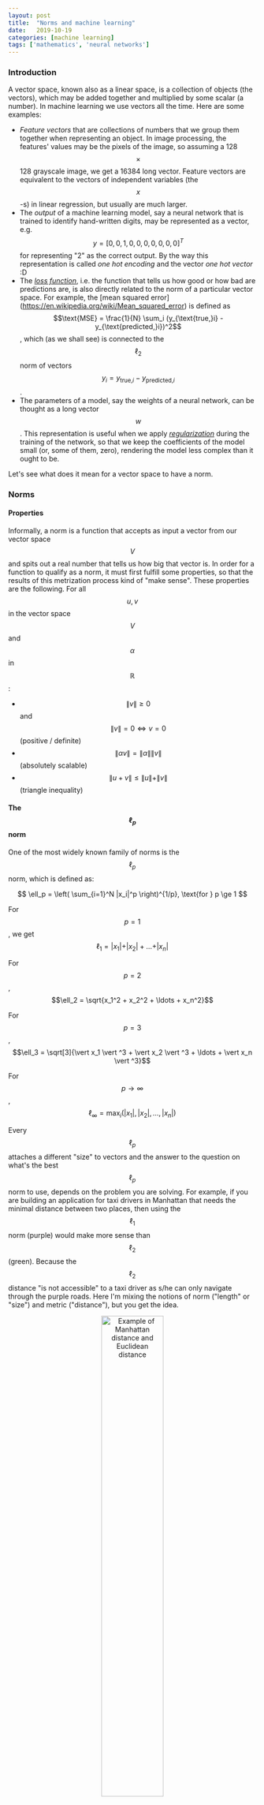 ```yaml
---
layout: post
title:  "Norms and machine learning"
date:   2019-10-19
categories: [machine learning]
tags: ['mathematics', 'neural networks']
---
```


### Introduction
A vector space, known also as a linear space, is a collection of objects (the vectors), which may be added together and multiplied by some scalar (a number). In machine learning we use vectors all the time. Here are some examples:

* *Feature vectors* that are collections of numbers that we group them together when representing an object. In image processing, the features' values may be the pixels of the image, so assuming a 128 $$\times$$ 128 grayscale image, we get a 16384 long vector. Feature vectors are equivalent to the vectors of independent variables (the $$x$$-s) in linear regression, but usually are much larger.
* The *output* of a machine learning model, say a neural network that is trained to identify hand-written digits, may be represented as a vector, e.g. $$y = [0, 0, 1, 0, 0, 0, 0, 0, 0, 0]^T$$ for representing "2" as the correct output. By the way this representation is called *one hot encoding* and the vector *one hot vector* :D
* The [*loss function*](https://en.wikipedia.org/wiki/Loss_function), i.e. the function that tells us how good or how bad are predictions are, is also directly related to the norm of a particular vector space. For example, the [mean squared error] (https://en.wikipedia.org/wiki/Mean_squared_error) is defined as $$\text{MSE} = \frac{1}{N} \sum_i (y_{\text{true,}i} - y_{\text{predicted,}i})^2$$, which (as we shall see) is connected to the $$\ell_2$$ norm of vectors $$y_i = y_{\text{true,}i} - y_{\text{predicted,}i}$$.
* The parameters of a model, say the weights of a neural network, can be thought as a long vector $$w$$. This representation is useful when we apply [*regularization*](https://en.wikipedia.org/wiki/Mean_squared_error) during the training of the network, so that we keep the coefficients of the model small (or, some of them, zero), rendering the model less complex than it ought to be.

Let's see what does it mean for a vector space to have a norm.

### Norms
#### Properties
Informally, a norm is a function that accepts as input a vector from our vector space $$V$$ and spits out a real number that tells us how big that vector is. In order for a function to qualify as a norm, it must first fulfill some properties, so that the results of this metrization process kind of "make sense". These properties are the following. For all $$u, v$$ in the vector space $$V$$ and $$\alpha$$ in $$\mathbb{R}$$:

* $$\|v\| \ge 0$$ and $$\|v\| = 0 \Leftrightarrow v = 0$$ (positive / definite)
* $$\| \alpha v \| = \|\alpha\| \| v \|$$ (absolutely scalable)
* $$\|u+v\| \le \|u\|+\|v\|$$ (triangle inequality)

#### The $$\ell_p$$ norm
One of the most widely known family of norms is the $$\ell_p$$ norm, which is defined as:

$$
\ell_p = \left( \sum_{i=1}^N |x_i|^p \right)^{1/p}, \text{for } p \ge 1
$$

For $$p = 1$$, we get $$\ell_1 = \vert x_1 \vert + \vert x_2 \vert + \ldots + \vert x_n \vert$$

For $$p = 2$$, $$\ell_2 = \sqrt{x_1^2 + x_2^2 + \ldots + x_n^2}$$

For $$p = 3$$, $$\ell_3 = \sqrt[3]{\vert x_1 \vert ^3 + \vert x_2 \vert ^3 + \ldots + \vert x_n \vert ^3}$$

For $$p \to \infty$$, $$\ell_\infty = \max_i (\vert x_1 \vert, \vert x_2 \vert, \ldots, \vert x_n \vert)$$

Every $$\ell_p$$ attaches a different "size" to vectors and the answer to the question on what's the best $$\ell_p$$ norm to use, depends on the problem you are solving. For example, if you are building an application for taxi drivers in Manhattan that needs the minimal distance between two places, then using the $$\ell_1$$ norm (purple) would make more sense than $$\ell_2$$ (green). Because the $$\ell_2$$ distance "is not accessible" to a taxi driver as s/he can only navigate through the purple roads. Here I'm mixing the notions of norm ("length" or "size") and metric ("distance"), but you get the idea.

<p align="center">
 <img style="width: 50%; height: 50%" src="{{ site.url }}/images/manhattan_distance.jpg" alt="Example of Manhattan distance and Euclidean distance">
</p>
Image taken from quora.com.

In the following image we can see the shape of the $$\ell_p$$ norm for various values of $$p$$. The vector space that we are operating is $$\mathbb{R}^2$$. In specific, we see the boundary of $$\ell_p = 1$$, i.e. all those vectors $$v = (x,y)$$ whose $$\ell_p$$ norm equals $$1$$.

<p align="center">
 <img style="width: 100%; height: 100%" src="{{ site.url }}/images/lp_norms_2d.png" alt="The lp norm for various values of p in two dimensions">
</p>

These are two boundaries for $$\ell_p = 1$$ and $$\ell_p = 2$$.

<p align="center">
 <img style="width: 100%; height: 100%" src="{{ site.url }}/images/lp_norms_2d_2.png" alt="The lp norm for various values of p in two dimensions">
</p>

And this is the boundary for $$\ell_p = 1$$ in $$\mathbb{R}^3$$, that is the set of all $$(x,y,z)$$ points for which the vector $$v = (x,y,z)$$ has an $$\ell_p$$ equal to 1.

<p align="center">
 <img style="width: 100%; height: 100%" src="{{ site.url }}/images/lp_norms_3d.png" alt="The lp norm for various values of p in three dimensions">
</p>

At this point the careful reader might have noticed that $$p$$ should be a real number greater than or equal to 1. So is $$\ell_{1/2}$$ a norm? The answer is no, because it violates the triangle equality. Let $$u = (x_1, y_1), v = (x_2, y_2)$$ then $$u+v=(x_1+x_2, y_1+y_2)$$.

$$
\|u+v\| \le \|u\|+\|v\| \Leftrightarrow \left(\sqrt{x_1+x_2} + \sqrt{y_1+y_2} \right)^2 \le \left(\sqrt{x_1} + \sqrt{y_1}\right)^2 + \left( \sqrt{x2} + \sqrt{y_2}\right)^2
$$

If you expand the squares and simplify the inequality, you will end up in a false statement.

### Connection with optimization
We will see two applications of norms in machine learning, regularization and feature selection. Though the latter is a speciar case of regularization that is optimized for generating sparse solutions.

#### Regularization
In statistical regression or machine learning, we regularly (:D) penalize either the $$\ell_1$$ norm of a solution's vector of parameter values or its $$\ell_2$$. Techniques that use the former penalty, like [LASSO](https://en.wikipedia.org/wiki/Lasso_(statistics)), encourage solutions where many of model's parameters are assigned to zero (as we shall see in a bit). Techniques which use an $$\ell_2$$ penalty, like [ridge regression](https://en.wikipedia.org/wiki/Tikhonov_regularization), encourage solutions where most parameter values are small (but not necessarily zero). [Elastic net regularization](https://en.wikipedia.org/wiki/Elastic_net_regularization) uses a penalty term that is a combination of the $$\ell_1$$ norm and the $$\ell_2$$ norm of the parameter vector.

Suppose that we are training a neural network model to read [hand written digits](https://en.wikipedia.org/wiki/MNIST_database) and we are using a loss (or cost function) $$J$$:

$$
J = \text{MSE} = \frac{1}{N} \sum_{i=1}^N (y_i - \hat{y}_i)^2
$$

We could add an $$\ell_1$$ penalty term:

$$
J = \underbrace{\frac{1}{N} \sum_{i=1}^N (y_i - \hat{y}_i)^2}_{\text{Mean Squared Error}} + \underbrace{\lambda \sum_{i=1}^N \vert w_i \vert}_{\lVert w\rVert_1 \text{ penalty}}
$$

The [hyperparameter](https://en.wikipedia.org/wiki/Hyperparameter_(machine_learning)) is controlling how large penalty we impose on the cost function. If $$\lambda$$ is large, then the model's parameters $$w_i$$ must pushed towards zero, so that the product $$\lambda \lVert w \rVert_1$$ is minimized. On the other hand, if $$\lambda$$ is already small, then the penalty is relaxed.

Or we could add an $$\ell_2$$ penalty term:

$$
J = \underbrace{\frac{1}{N} \sum_{i=1}^N (y_i - \hat{y}_i)^2}_{\text{Mean Squared Error}} + \underbrace{\lambda \sum_{i=1}^N {\vert w_i \vert}^2}_{\lVert w \rVert_2^2 \text{ penalty}}
$$

In elastic regularization, we use a combination of $$\ell_1$$ and $$\ell_2$$ penalty:

$$
J = \underbrace{\frac{1}{N} \sum_{i=1}^N (y_i - \hat{y}_i)^2}_{\text{Mean Squared Error}} +\underbrace{\lambda \left[\alpha \sum_{i=1}^N {\vert w_i \vert} + (1-\alpha) \sum_{i=1}^N {\vert w_i \vert}^2 \right]}_{\text{Combined } \lVert w \rVert_1 \text { and } \lVert w \rVert_2^2}
$$

With the hyperparameter $$\alpha \in [0,1]$$ controlling how much of one versus the other we use in he mixing.

#### Feature selection
Suppose that we would like to minimize $${\lVert x \rVert}_p$$ subject to the constraint $$5x + 6y = 7$$, for various values of $$p$$. We would start from the center of the axes and we would "blow up" our norm until its boundary intersected with the line $$5x + 6y = 7$$. As you can see from the following pictures, for different norms, the optimal point in $$\mathbb{R}^2$$ is different.

<p align="center">
 <img style="width: 100%; height: 100%" src="{{ site.url }}/images/lp_norms_optimization.png" alt="The lp norm for various values of p in three dimensions">
</p>

And here are the same graphs superimposed.

<p align="center">
 <img style="width: 60%; height: 60%" src="{{ site.url }}/images/lp_norms_optimization_2.png" alt="The lp norm for various values of p in three dimensions">
</p>

Οur optimization constraint (the line $$5x + 6y = 7$$) intersects with our optimization objective (minimization of the $$\lVert w \rVert_1$$ norm on the $$y$$ axis. I hope it is evident now how $$\ell_1$$ regularization forces some of the model's parameters to become zero, due to the geometry of the $$\ell_1$$ norm.

